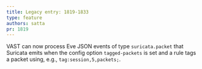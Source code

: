 ```yaml
---
title: Legacy entry: 1819-1833
type: feature
authors: satta
pr: 1819
---
```


VAST can now process Eve JSON events of type `suricata.packet` that Suricata
emits when the config option `tagged-packets` is set and a rule tags a packet
using, e.g., `tag:session,5,packets;`.
